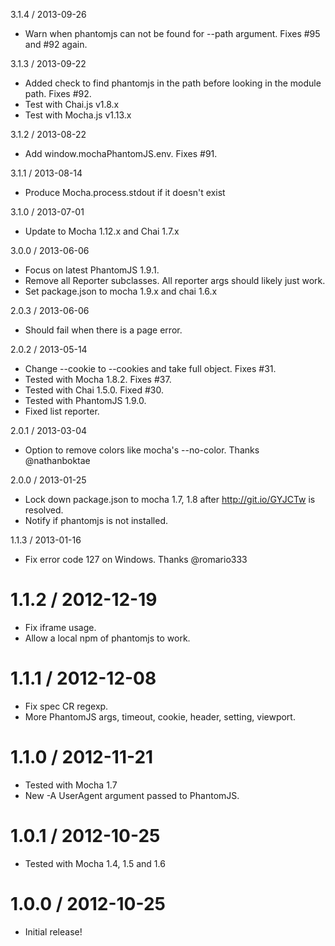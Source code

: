 
3.1.4 / 2013-09-26

  * Warn when phantomjs can not be found for --path argument. Fixes #95 and #92 again.

3.1.3 / 2013-09-22

  * Added check to find phantomjs in the path before looking in the module path. Fixes #92.
  * Test with Chai.js v1.8.x
  * Test with Mocha.js v1.13.x


3.1.2 / 2013-08-22

  * Add window.mochaPhantomJS.env. Fixes #91.


3.1.1 / 2013-08-14

  * Produce Mocha.process.stdout if it doesn't exist


3.1.0 / 2013-07-01

  * Update to Mocha 1.12.x and Chai 1.7.x


3.0.0 / 2013-06-06
  
  * Focus on latest PhantomJS 1.9.1.
  * Remove all Reporter subclasses. All reporter args should likely just work.
  * Set package.json to mocha 1.9.x and chai 1.6.x


2.0.3 / 2013-06-06

  * Should fail when there is a page error.


2.0.2 / 2013-05-14

  * Change --cookie to --cookies and take full object. Fixes #31.
  * Tested with Mocha 1.8.2. Fixes #37.
  * Tested with Chai 1.5.0. Fixed #30.
  * Tested with PhantomJS 1.9.0.
  * Fixed list reporter.


2.0.1 / 2013-03-04

  * Option to remove colors like mocha's --no-color. Thanks @nathanboktae


2.0.0 / 2013-01-25
  
  * Lock down package.json to mocha 1.7, 1.8 after http://git.io/GYJCTw is resolved.
  * Notify if phantomjs is not installed.


1.1.3 / 2013-01-16

  * Fix error code 127 on Windows. Thanks @romario333


1.1.2 / 2012-12-19
==================

  * Fix iframe usage.
  * Allow a local npm of phantomjs to work.


1.1.1 / 2012-12-08
==================

  * Fix spec CR regexp.
  * More PhantomJS args, timeout, cookie, header, setting, viewport.


1.1.0 / 2012-11-21
==================

  * Tested with Mocha 1.7
  * New -A UserAgent argument passed to PhantomJS.


1.0.1 / 2012-10-25
==================

  * Tested with Mocha 1.4, 1.5 and 1.6


1.0.0 / 2012-10-25
==================

  * Initial release!

